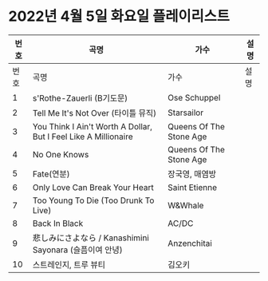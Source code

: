 # 2022년 4월 5일 화요일 플레이리스트

| 번호 | 곡명 | 가수 | 설명 |
|------|------|------|------|
| 번호 | 곡명 | 가수 | 설명 |
| 1 | s'Rothe-Zauerli (B기도문) | Ose Schuppel |  |
| 2 | Tell Me It's Not Over (타이틀 뮤직) | Starsailor |  |
| 3 | You Think I Ain't Worth A Dollar, But I Feel Like A Millionaire | Queens Of The Stone Age |  |
| 4 | No One Knows | Queens Of The Stone Age |  |
| 5 | Fate(연분) | 장국영, 매염방 |  |
| 6 | Only Love Can Break Your Heart | Saint Etienne |  |
| 7 | Too Young To Die (Too Drunk To Live) | W&Whale |  |
| 8 | Back In Black | AC/DC |  |
| 9 | 悲しみにさよなら / Kanashimini Sayonara (슬픔이여 안녕) | Anzenchitai |  |
| 10 | 스트레인지, 트루 뷰티 | 김오키 |  |
